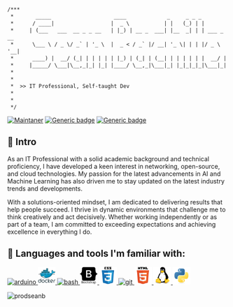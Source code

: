 ```

/***
 *       _____                    ____             _     _ _ _           
 *      / ____|                  |  _ \           | |   (_) | |          
 *     | (___   ___  __ _ _ __   | |_) | __ _  ___| |__  _| | | ___ _ __ 
 *      \___ \ / _ \/ _` | '_ \  |  _ < / _` |/ __| '_ \| | | |/ _ \ '__|
 *      ____) |  __/ (_| | | | | | |_) | (_| | (__| | | | | | |  __/ |   
 *     |_____/ \___|\__,_|_| |_| |____/ \__,_|\___|_| |_|_|_|_|\___|_|   
 *                                                                       
 *                                                                      
 *  >> IT Professional, Self-taught Dev
 * 
 *
 */ 
```
[![Maintaner](https://img.shields.io/badge/DockerHub-profile-blue)](https://hub.docker.com/u/prodseanb)
[![Generic badge](https://img.shields.io/badge/follow-LinkedIn-<COLOR>.svg)](https://www.linkedin.com/in/sean-bachiller-40b63417b/)
[![Generic badge](https://img.shields.io/badge/follow-Twitter-<COLOR>.svg)](https://twitter.com/prodseanb)


  ## 🌱 Intro
As an IT Professional with a solid academic background and technical proficiency, I have developed a keen interest in networking, open-source, and cloud technologies. My passion for the latest advancements in AI and Machine Learning has also driven me to stay updated on the latest industry trends and developments.

With a solutions-oriented mindset, I am dedicated to delivering results that help people succeed. I thrive in dynamic environments that challenge me to think creatively and act decisively. Whether working independently or as part of a team, I am committed to exceeding expectations and achieving excellence in everything I do.

## 🧰 Languages and tools I'm familiar with:
<p align="left"> <a href="https://www.arduino.cc/" target="_blank"> <img src="https://cdn.worldvectorlogo.com/logos/arduino-1.svg" alt="arduino" width="40" height="40"/> </a> <a href="https://www.docker.com/" target="_blank"> <img src="https://raw.githubusercontent.com/devicons/devicon/master/icons/docker/docker-original-wordmark.svg" alt="docker" width="40" height="40"/> </a><a href="https://www.gnu.org/software/bash/" target="_blank"> <img src="https://www.vectorlogo.zone/logos/gnu_bash/gnu_bash-icon.svg" alt="bash" width="40" height="40"/> </a> <a href="https://getbootstrap.com" target="_blank"> <img src="https://raw.githubusercontent.com/devicons/devicon/master/icons/bootstrap/bootstrap-plain-wordmark.svg" alt="bootstrap" width="40" height="40"/> </a> <a href="https://www.w3schools.com/css/" target="_blank"> <img src="https://raw.githubusercontent.com/devicons/devicon/master/icons/css3/css3-original-wordmark.svg" alt="css3" width="40" height="40"/> </a> <a href="https://git-scm.com/" target="_blank"> <img src="https://www.vectorlogo.zone/logos/git-scm/git-scm-icon.svg" alt="git" width="40" height="40"/> </a> <a href="https://www.w3.org/html/" target="_blank"> <img src="https://raw.githubusercontent.com/devicons/devicon/master/icons/html5/html5-original-wordmark.svg" alt="html5" width="40" height="40"/> </a> <a href="https://www.linux.org/" target="_blank"> <img src="https://raw.githubusercontent.com/devicons/devicon/master/icons/linux/linux-original.svg" alt="linux" width="40" height="40"/> </a> <a href="https://www.python.org" target="_blank"> <img src="https://raw.githubusercontent.com/devicons/devicon/master/icons/python/python-original.svg" alt="python" width="40" height="40"/> </a> </p>


<p><img align="center" src="https://github-readme-streak-stats.herokuapp.com/?user=prodseanb&" alt="prodseanb" /></p>
